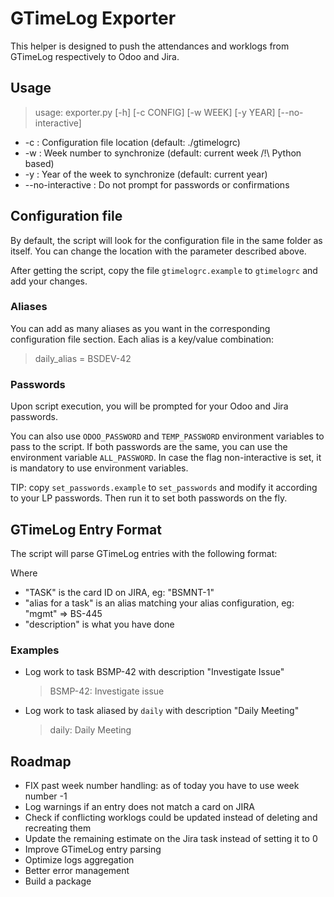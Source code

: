 # GTimeLog Exporter

This helper is designed to push the attendances and worklogs from GTimeLog
respectively to Odoo and Jira.

## Usage

> usage: exporter.py [-h] [-c CONFIG] [-w WEEK] [-y YEAR] [--no-interactive]

* -c : Configuration file location (default: ./gtimelogrc)
* -w : Week number to synchronize (default: current week /!\ Python based)
* -y : Year of the week to synchronize (default: current year)
* --no-interactive : Do not prompt for passwords or confirmations

## Configuration file

By default, the script will look for the configuration file in the same folder as itself.
You can change the location with the parameter described above.

After getting the script, copy the file `gtimelogrc.example` to `gtimelogrc` and add your changes.

### Aliases

You can add as many aliases as you want in the corresponding configuration file section.
Each alias is a key/value combination:
> daily_alias = BSDEV-42

### Passwords

Upon script execution, you will be prompted for your Odoo and Jira passwords.

You can also use `ODOO_PASSWORD` and `TEMP_PASSWORD` environment variables to pass to the script.
If both passwords are the same, you can use the environment variable `ALL_PASSWORD`.
In case the flag non-interactive is set, it is mandatory to use environment variables.

TIP: copy `set_passwords.example` to `set_passwords` and modify it according to your LP passwords.
Then run it to set both passwords on the fly.

## GTimeLog Entry Format

The script will parse GTimeLog entries with the following format:

> [TASK|alias for a task]: description

Where

* "TASK" is the card ID on JIRA, eg: "BSMNT-1"
* "alias for a task" is an alias matching your alias configuration, eg: "mgmt" => BS-445
* "description" is what you have done


### Examples

* Log work to task BSMP-42 with description "Investigate Issue"
  > BSMP-42: Investigate issue
* Log work to task aliased by `daily` with description "Daily Meeting"
  > daily: Daily Meeting

## Roadmap

* FIX past week number handling: as of today you have to use week number -1
* Log warnings if an entry does not match a card on JIRA
* Check if conflicting worklogs could be updated instead of deleting and recreating them
* Update the remaining estimate on the Jira task instead of setting it to 0
* Improve GTimeLog entry parsing
* Optimize logs aggregation
* Better error management
* Build a package
